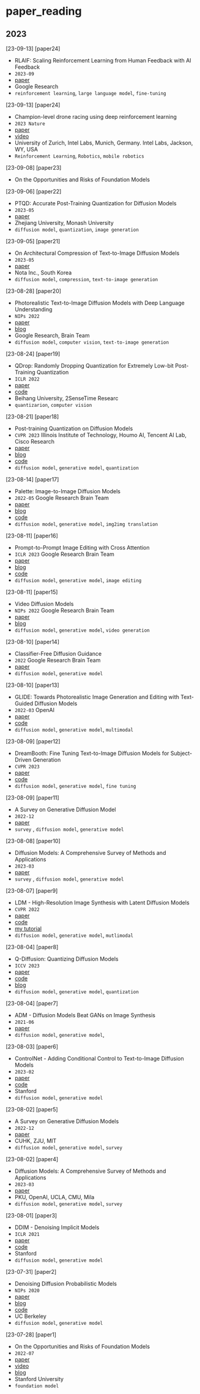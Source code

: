 # paper_reading

## 2023
[23-09-13] [paper24]
* RLAIF: Scaling Reinforcement Learning from Human Feedback with AI Feedback
* `2023-09`
* [paper](https://arxiv.org/abs/2309.00267)
* Google Research
* `reinforcement learning`, `large language model`, `fine-tuning`

[23-09-13] [paper24]
* Champion-level drone racing using deep reinforcement learning
* `2023 Nature`
* [paper](https://www.nature.com/articles/s41586-023-06419-4)
* [video](https://www.youtube.com/watch?v=fBiataDpGIo)
* University of Zurich, Intel Labs, Munich, Germany. Intel Labs, Jackson, WY, USA
* `Reinforcement Learning`, `Robotics`, `mobile robotics`

[23-09-08] [paper23]
* On the Opportunities and Risks of Foundation Models


[23-09-06] [paper22]
* PTQD: Accurate Post-Training Quantization for Diffusion Models
* `2023-05`
* [paper](https://arxiv.org/pdf/2305.10657.pdf)
* Zhejiang University, Monash University
* `diffusion model`, `quantization`, `image generation`
  
[23-09-05] [paper21]
* On Architectural Compression of Text-to-Image Diffusion Models
* `2023-05`
* [paper](https://arxiv.org/pdf/2305.15798.pdf)
* Nota Inc., South Korea
* `diffusion model`, `compression`, `text-to-image generation`
  
[23-08-28] [paper20]
* Photorealistic Text-to-Image Diffusion Models with Deep Language Understanding
* `NIPs 2022`
* [paper](https://openreview.net/pdf?id=08Yk-n5l2Al)
* [blog](https://imagen.research.google/)
* Google Research, Brain Team
* `diffusion model`, `computer vision`, `text-to-image generation`
  
[23-08-24] [paper19]
* QDrop: Randomly Dropping Quantization for Extremely Low-bit Post-Training Quantization
* `ICLR 2022`
* [paper](https://arxiv.org/abs/2203.05740)
* [code](https://github.com/wimh966/QDrop)
* Beihang University, 2SenseTime Researc
* `quantizarion`, `computer vision`
  
[23-08-21] [paper18]
* Post-training Quantization on Diffusion Models
* `CVPR 2023` Illinois Institute of Technology, Houmo AI, Tencent AI Lab, Cisco Research
* [paper](https://arxiv.org/abs/2211.15736)
* [blog](https://zhuanlan.zhihu.com/p/632960679)
* [code](https://github.com/42Shawn/PTQ4DM)
* `diffusion model`, `generative model`, `quantization`
  
[23-08-14] [paper17]
* Palette: Image-to-Image Diffusion Models
* `2022-05` Google Research Brain Team
* [paper](https://arxiv.org/pdf/2111.05826.pdf)
* [blog](https://iterative-refinement.github.io/palette/)
* [code](https://github.com/Janspiry/Palette-Image-to-Image-Diffusion-Models)
* `diffusion model`, `generative model`, `img2img translation`

[23-08-11] [paper16]
* Prompt-to-Prompt Image Editing with Cross Attention 
* `ICLR 2023` Google Research Brain Team
* [paper](https://arxiv.org/pdf/2208.01626.pdf)
* [blog](https://prompt-to-prompt.github.io/)
* [code](https://github.com/google/prompt-to-prompt)
* `diffusion model`, `generative model`, `image editing`
  
[23-08-11] [paper15]
* Video Diffusion Models
* `NIPs 2022` Google Research Brain Team
* [paper](https://arxiv.org/abs/2207.12598)
* [blog](https://video-diffusion.github.io/)
* `diffusion model`, `generative model`, `video generation`

[23-08-10] [paper14]
* Classifier-Free Diffusion Guidance
* `2022` Google Research Brain Team
* [paper](https://arxiv.org/abs/2207.12598)
* `diffusion model`, `generative model`

[23-08-10] [paper13]
* GLIDE: Towards Photorealistic Image Generation and Editing with Text-Guided Diffusion Models
* `2022-03` OpenAI
* [paper](https://arxiv.org/pdf/2112.10741.pdf)
* [code](https://github.com/openai/glide-text2im)
* `diffusion model`, `generative model`, `multimodal`

[23-08-09] [paper12]
* DreamBooth: Fine Tuning Text-to-Image Diffusion Models for Subject-Driven Generation
* `CVPR 2023`
* [paper](https://arxiv.org/pdf/2208.12242.pdf)
* [code](https://dreambooth.github.io/)
* `diffusion model`, `generative model`, `fine tuning`  
  
[23-08-09] [paper11]
* A Survey on Generative Diffusion Model
* `2022-12`
* [paper](https://arxiv.org/pdf/2209.02646.pdf)
* `survey` , `diffusion model`, `generative model`
  
[23-08-08] [paper10]
* Diffusion Models: A Comprehensive Survey of Methods and Applications 
* `2023-03`
* [paper](https://arxiv.org/pdf/2209.00796.pdf)
* `survey` , `diffusion model`, `generative model`

[23-08-07] [paper9]
* LDM - High-Resolution Image Synthesis with Latent Diffusion Models
* `CVPR 2022`
* [paper](https://arxiv.org/pdf/2209.00796.phttps://arxiv.org/pdf/2112.10752.pdf)
* [code](https://github.com/CompVis/latent-diffusion)
* [my tutorial](https://zhuanlan.zhihu.com/p/622119008)
* `diffusion model`, `generative model`, `mutlimodal`

[23-08-04] [paper8]
* Q-Diffusion: Quantizing Diffusion Models
* `ICCV 2023`
* [paper](https://arxiv.org/pdf/2302.04304.pdf)
* [code](https://github.com/Xiuyu-Li/q-diffusion)
* [blog](https://xiuyuli.com/qdiffusion/)
* `diffusion model`, `generative model`, `quantization`

[23-08-04] [paper7]
* ADM - Diffusion Models Beat GANs on Image Synthesis
* `2021-06`
* [paper](https://arxiv.org/pdf/2105.05233.pdf)
* `diffusion model`, `generative model`,

[23-08-03] [paper6]
* ControlNet - Adding Conditional Control to Text-to-Image Diffusion Models
* `2023-02` 
* [paper](https://arxiv.org/pdf/2302.05543.pdf)
* [code](https://github.com/lllyasviel/ControlNet)
* Stanford
* `diffusion model`, `generative model`

[23-08-02] [paper5]
* A Survey on Generative Diffusion Models
* `2022-12` 
* [paper](https://arxiv.org/pdf/2209.02646.pdf)
* CUHK, ZJU, MIT
* `diffusion model`, `generative model`,  `survey`  

[23-08-02] [paper4]
* Diffusion Models: A Comprehensive Survey of Methods and Applications
* `2023-03` 
* [paper](https://arxiv.org/pdf/2209.00796.pdf)
* PKU, OpenAI, UCLA, CMU, Mila
* `diffusion model`, `generative model`,  `survey`

[23-08-01] [paper3]
* DDIM - Denoising Implicit Models
* `ICLR 2021` 
* [paper](https://arxiv.org/pdf/2010.02502.pdf)
* [code](https://github.com/ermongroup/ddim)
* Stanford
* `diffusion model`, `generative model`

[23-07-31] [paper2]
* Denoising Diffusion Probabilistic Models
* `NIPs 2020` 
* [paper](https://arxiv.org/abs/2006.11239)
* [blog](https://hojonathanho.github.io/diffusion/)
* [code](https://github.com/hojonathanho/diffusion)
* UC Berkeley
* `diffusion model`, `generative model`

[23-07-28] [paper1]
* On the Opportunities and Risks of Foundation Models
* `2022-07` 
* [paper]([https://arxiv.org/abs/2006.11239](https://arxiv.org/abs/2108.07258))
* [video](https://www.youtube.com/watch?v=ZshcPdavsdU)
* [blog](https://crfm.stanford.edu/report.html)
* Stanford University
* `foundation model`

